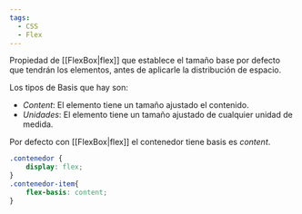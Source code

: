 ```yaml
---
tags:
  - CSS
  - Flex
---
```

Propiedad de [[FlexBox|flex]] que establece el tamaño base por defecto que tendrán los elementos, antes de aplicarle la distribución de espacio.

Los tipos de Basis que hay son:
- *Content*: El elemento tiene un tamaño ajustado el contenido.
- *Unidades*: El elemento tiene un tamaño ajustado de cualquier unidad de medida.

Por defecto con [[FlexBox|flex]] el contenedor tiene basis es *content*.
```css
.contenedor {
	display: flex;
}
.contenedor-item{
	flex-basis: content;
}
```